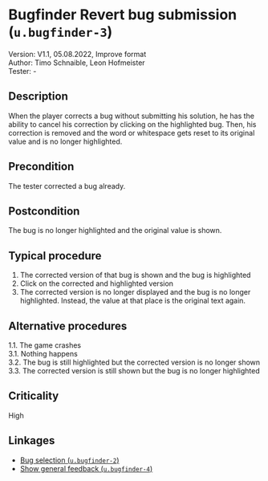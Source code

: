 # Bugfinder Revert bug submission (`u.bugfinder-3`)


Version: V1.1, 05.08.2022, Improve format \
Author: Timo Schnaible, Leon Hofmeister \
Tester: -

## Description

When the player corrects a bug without submitting his solution, he has the ability to cancel his correction by clicking on the highlighted bug. Then, his correction is removed and the word or whitespace gets reset to its original value and is no longer highlighted.

## Precondition

The tester corrected a bug already.

## Postcondition

The bug is no longer highlighted and the original value is shown.

## Typical procedure

1. The corrected version of that bug is shown and the bug is highlighted
2. Click on the corrected and highlighted version
3. The corrected version is no longer displayed and the bug is no longer highlighted. Instead, the value at that place is the original text again.

## Alternative procedures

1.1. The game crashes \
3.1. Nothing happens \
3.2. The bug is still highlighted but the corrected version is no longer shown \
3.3. The corrected version is still shown but the bug is no longer highlighted

## Criticality

High

## Linkages

- [Bug selection (`u.bugfinder-2`)](u-bugfinder-2-bug-selection.md)
- [Show general feedback (`u.bugfinder-4`)](u-bugfinder-4-show-general-feedback.md)
